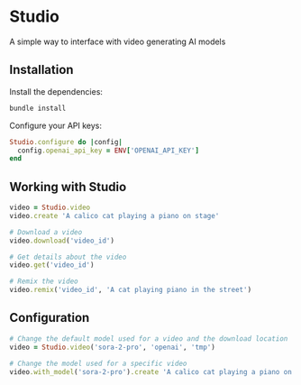 # Studio

A simple way to interface with video generating AI models

## Installation
Install the dependencies:
```ruby
bundle install
```
Configure your API keys:
```ruby
Studio.configure do |config|
  config.openai_api_key = ENV['OPENAI_API_KEY']
end
```
## Working with Studio
```ruby
video = Studio.video
video.create 'A calico cat playing a piano on stage' 
```
```ruby
# Download a video
video.download('video_id')
```
```ruby
# Get details about the video
video.get('video_id')
```
```ruby
# Remix the video
video.remix('video_id', 'A cat playing piano in the street')
```
## Configuration
```ruby
# Change the default model used for a video and the download location
video = Studio.video('sora-2-pro', 'openai', 'tmp')
```
```ruby
# Change the model used for a specific video
video.with_model('sora-2-pro').create 'A calico cat playing a piano on stage'
```
